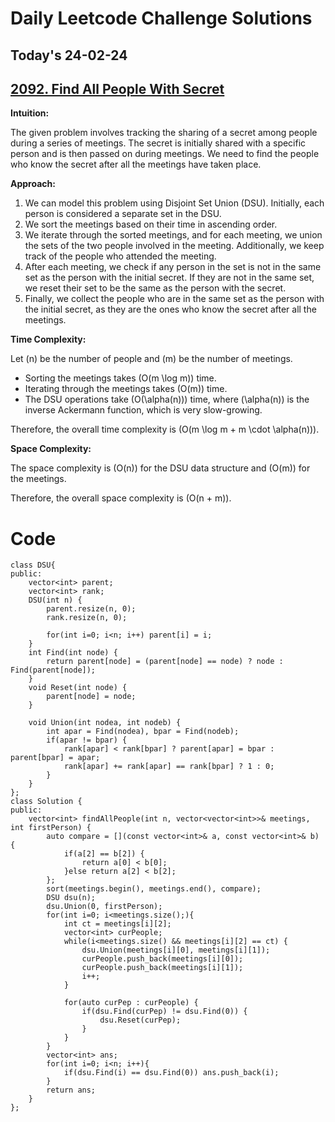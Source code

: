 # Daily Leetcode Challenge Solutions

## Today's 24-02-24 
## [2092. Find All People With Secret](https://leetcode.com/problems/find-all-people-with-secret/description/?envType=daily-question&envId=2024-02-24)

**Intuition:**

The given problem involves tracking the sharing of a secret among people during a series of meetings. The secret is initially shared with a specific person and is then passed on during meetings. We need to find the people who know the secret after all the meetings have taken place.

**Approach:**

1. We can model this problem using Disjoint Set Union (DSU). Initially, each person is considered a separate set in the DSU.
2. We sort the meetings based on their time in ascending order.
3. We iterate through the sorted meetings, and for each meeting, we union the sets of the two people involved in the meeting. Additionally, we keep track of the people who attended the meeting.
4. After each meeting, we check if any person in the set is not in the same set as the person with the initial secret. If they are not in the same set, we reset their set to be the same as the person with the secret.
5. Finally, we collect the people who are in the same set as the person with the initial secret, as they are the ones who know the secret after all the meetings.

**Time Complexity:**

Let \(n\) be the number of people and \(m\) be the number of meetings.

- Sorting the meetings takes \(O(m \log m)\) time.
- Iterating through the meetings takes \(O(m)\) time.
- The DSU operations take \(O(\alpha(n))\) time, where \(\alpha(n)\) is the inverse Ackermann function, which is very slow-growing.

Therefore, the overall time complexity is \(O(m \log m + m \cdot \alpha(n))\).

**Space Complexity:**

The space complexity is \(O(n)\) for the DSU data structure and \(O(m)\) for the meetings.

Therefore, the overall space complexity is \(O(n + m)\).



# Code
```
class DSU{
public:
    vector<int> parent;
    vector<int> rank;
    DSU(int n) {
        parent.resize(n, 0);
        rank.resize(n, 0);

        for(int i=0; i<n; i++) parent[i] = i;
    }
    int Find(int node) {
        return parent[node] = (parent[node] == node) ? node : Find(parent[node]);
    }        
    void Reset(int node) {
        parent[node] = node;
    }

    void Union(int nodea, int nodeb) {
        int apar = Find(nodea), bpar = Find(nodeb);
        if(apar != bpar) {
            rank[apar] < rank[bpar] ? parent[apar] = bpar : parent[bpar] = apar;
            rank[apar] += rank[apar] == rank[bpar] ? 1 : 0;
        }
    }
};
class Solution {
public:
    vector<int> findAllPeople(int n, vector<vector<int>>& meetings, int firstPerson) {
        auto compare = [](const vector<int>& a, const vector<int>& b) {
            if(a[2] == b[2]) {
                return a[0] < b[0];
            }else return a[2] < b[2];
        };
        sort(meetings.begin(), meetings.end(), compare);
        DSU dsu(n);
        dsu.Union(0, firstPerson);
        for(int i=0; i<meetings.size();){
            int ct = meetings[i][2];
            vector<int> curPeople;
            while(i<meetings.size() && meetings[i][2] == ct) {
                dsu.Union(meetings[i][0], meetings[i][1]);
                curPeople.push_back(meetings[i][0]);
                curPeople.push_back(meetings[i][1]);
                i++;
            }

            for(auto curPep : curPeople) {
                if(dsu.Find(curPep) != dsu.Find(0)) {
                    dsu.Reset(curPep);
                }
            }
        }
        vector<int> ans;
        for(int i=0; i<n; i++){
            if(dsu.Find(i) == dsu.Find(0)) ans.push_back(i);
        }    
        return ans;
    }
};

```
